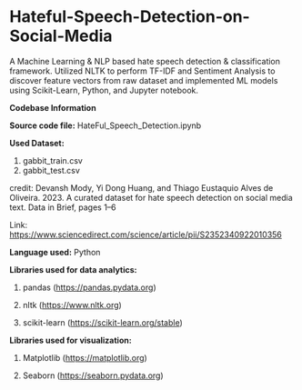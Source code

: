 # Hateful-Speech-Detection-on-Social-Media
A Machine Learning &amp; NLP based hate speech detection &amp; classification framework. Utilized NLTK to perform TF-IDF and Sentiment Analysis to discover feature vectors from raw dataset and implemented ML models using Scikit-Learn, Python, and Jupyter notebook.

**Codebase Information**

**Source code file:** HateFul_Speech_Detection.ipynb

**Used Dataset:**
  1. gabbit_train.csv
  2. gabbit_test.csv
  
credit: Devansh Mody, Yi Dong Huang, and Thiago Eustaquio Alves de Oliveira. 2023. A curated dataset for hate speech detection on social media text. Data in Brief, pages 1–6

Link: https://www.sciencedirect.com/science/article/pii/S2352340922010356

**Language used:** Python

**Libraries used for data analytics:**
  
  1. pandas (https://pandas.pydata.org)
  
  2. nltk (https://www.nltk.org)
  
  3. scikit-learn (https://scikit-learn.org/stable)

**Libraries used for visualization:**

  1. Matplotlib (https://matplotlib.org)
  
  2. Seaborn (https://seaborn.pydata.org)
